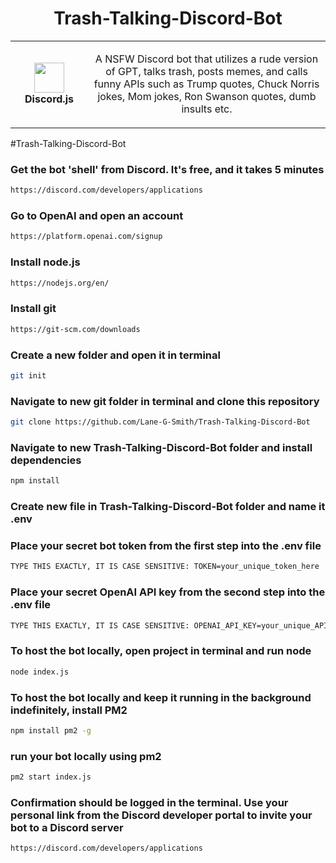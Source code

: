 <h1 align="center">Trash-Talking-Discord-Bot</h1>
<table align="center">
  <tr>
    <td align="center" height="108" width="108">
        <img     src="https://camo.githubusercontent.com/2993f7180d5cc3231060f66cfa1f0f65a1d09c0efd68d08d0190902ba9200d81/68747470733a2f2f7777772e7376677265706f2e636f6d2f73686f772f3335333635352f646973636f72642d69636f6e2e737667"
        width="48"
        height="48"
        />
        <br /><strong>Discord.js</strong>
    </td>
    <td align="center" height="108">
      <p align="center">A NSFW Discord bot that utilizes a rude version of GPT, talks trash, posts memes, and calls funny APIs such as Trump quotes, Chuck Norris jokes, Mom jokes, Ron Swanson quotes, dumb insults etc.
      </p>
     </td>
   </tr>
 </table>


#Trash-Talking-Discord-Bot

### Get the bot 'shell' from Discord. It's free, and it takes 5 minutes
```sh
https://discord.com/developers/applications
```
### Go to OpenAI and open an account
```sh
https://platform.openai.com/signup
```
### Install node.js
```sh
https://nodejs.org/en/
```
### Install git
```sh
https://git-scm.com/downloads
```
### Create a new folder and open it in terminal
```sh
git init
```
### Navigate to new git folder in terminal and clone this repository
```sh
git clone https://github.com/Lane-G-Smith/Trash-Talking-Discord-Bot
```
### Navigate to new Trash-Talking-Discord-Bot folder and install dependencies
```sh
npm install
```
### Create new file in Trash-Talking-Discord-Bot folder and name it .env
### Place your secret bot token from the first step into the .env file
```sh
TYPE THIS EXACTLY, IT IS CASE SENSITIVE: TOKEN=your_unique_token_here
```
### Place your secret OpenAI API key from the second step into the .env file
```sh
TYPE THIS EXACTLY, IT IS CASE SENSITIVE: OPENAI_API_KEY=your_unique_API_key_here
```
### To host the bot locally, open project in terminal and run node
```sh
node index.js
```
### To host the bot locally and keep it running in the background indefinitely, install PM2
```sh
npm install pm2 -g
```
### run your bot locally using pm2
```sh
pm2 start index.js
```
### Confirmation should be logged in the terminal. Use your personal link from the Discord developer portal to invite your bot to a Discord server
```sh
https://discord.com/developers/applications
```
